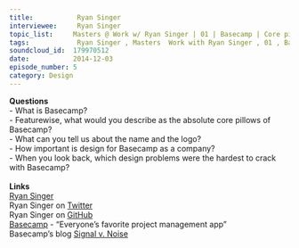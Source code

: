 ```yaml
--- 
title:           Ryan Singer 
interviewee:     Ryan Singer 
topic_list:     Masters @ Work w/ Ryan Singer | 01 | Basecamp | Core pillows & logo | Importance of design | Hardest design problems
tags:            Ryan Singer , Masters  Work with Ryan Singer , 01 , Basecamp , Core pillows  logo , Importance of design , Hardest design problems
soundcloud_id:  179970512
date:           2014-12-03
episode_number: 5
category: Design
---
```


<p class="show_notes_display"><b>Questions</b><br>- What is Basecamp?<br>- Featurewise, what would you describe as the absolute core pillows of Basecamp?<br>- What can you tell us about the name and the logo?<br>- How important is design for Basecamp as a company?<br>- When you look back, which design problems were the hardest to crack with Basecamp?<br><br><b>Links</b><br><a rel="nofollow" target="_blank" href="http://feltpresence.com/">Ryan Singer</a><br>Ryan Singer on <a rel="nofollow" target="_blank" href="https://twitter.com/rjs">Twitter</a><br>Ryan Singer on <a rel="nofollow" target="_blank" href="https://github.com/rjs">GitHub</a><br><a rel="nofollow" target="_blank" href="https://basecamp.com/">Basecamp</a> - “Everyone’s favorite project management app”<br>Basecamp’s blog <a rel="nofollow" target="_blank" href="https://signalvnoise.com/">Signal v. Noise</a></p>
